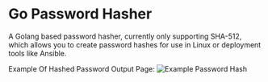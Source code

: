# Go Password Hasher
A Golang based password hasher, currently only supporting SHA-512, which allows you to create password hashes for use in Linux or deployment tools like Ansible.

Example Of Hashed Password Output Page:
![Example Password Hash](http://i.imgur.com/VrwJhrd.png)
